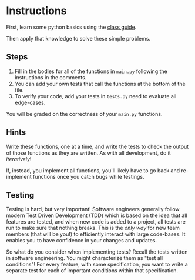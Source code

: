 # Instructions

First, learn some python basics using the [class guide](https://gwu-cs-db-s24.github.io/hw1/).

Then apply that knowledge to solve these simple problems.

## Steps

1. Fill in the bodies for all of the functions in `main.py` following the instructions in the comments.
2. You can add your own tests that call the functions at the bottom of the file.
3. To verify your code, add your tests in `tests.py` need to evaluate all edge-cases.

You will be graded on the correctness of your `main.py` functions.

## Hints

Write these functions, one at a time, and write the tests to check the output of those functions as they are written.
As with all development, do it *iteratively*!

If, instead, you implement all functions, you'll likely have to go back and re-implement functions once you catch bugs while testings.

## Testing

Testing is hard, but very important!
Software engineers generally follow modern Test Driven Development (TDD) which is based on the idea that all features are tested, and when new code is added to a project, all tests are run to make sure that nothing breaks.
This is the *only way* for new team members (that will be you!) to efficiently interact with large code-bases.
It enables you to have confidence in your changes and updates.

So what do you consider when implementing tests?
Recall the tests written in software engineering.
You might characterize them as "test all conditions"!
For every feature, with some specification, you want to write a separate test for each of important conditions within that specification.
